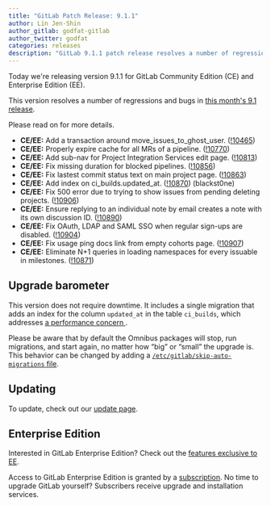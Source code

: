 ```yaml
---
title: "GitLab Patch Release: 9.1.1"
author: Lin Jen-Shin
author_gitlab: godfat-gitlab
author_twitter: godfat
categories: releases
description: "GitLab 9.1.1 patch release resolves a number of regressions and bugs in 9.1"
---
```


Today we're releasing version 9.1.1 for GitLab Community Edition (CE) and
Enterprise Edition (EE).

This version resolves a number of regressions and bugs in [this month's 9.1 release](/releases/2017/04/22/gitlab-9-1-released/).

Please read on for more details.

<!-- more -->

- **CE/EE:** Add a transaction around move_issues_to_ghost_user. ([!10465])
- **CE/EE:** Properly expire cache for all MRs of a pipeline. ([!10770])
- **CE/EE:** Add sub-nav for Project Integration Services edit page. ([!10813])
- **CE/EE:** Fix missing duration for blocked pipelines. ([!10856])
- **CE/EE:** Fix lastest commit status text on main project page. ([!10863])
- **CE/EE:** Add index on ci_builds.updated_at. ([!10870]) (blackst0ne)
- **CE/EE:** Fix 500 error due to trying to show issues from pending deleting projects. ([!10906])
- **CE/EE:** Ensure replying to an individual note by email creates a note with its own discussion ID. ([!10890])
- **CE/EE:** Fix OAuth, LDAP and SAML SSO when regular sign-ups are disabled.  ([!10904])
- **CE/EE:** Fix usage ping docs link from empty cohorts page. ([!10907])
- **CE/EE:** Eliminate N+1 queries in loading namespaces for every issuable in milestones. ([!10871])

[!10465]: https://gitlab.com/gitlab-org/gitlab-ce/merge_requests/10465
[!10770]: https://gitlab.com/gitlab-org/gitlab-ce/merge_requests/10770
[!10813]: https://gitlab.com/gitlab-org/gitlab-ce/merge_requests/10813
[!10856]: https://gitlab.com/gitlab-org/gitlab-ce/merge_requests/10856
[!10863]: https://gitlab.com/gitlab-org/gitlab-ce/merge_requests/10863
[!10870]: https://gitlab.com/gitlab-org/gitlab-ce/merge_requests/10870
[!10906]: https://gitlab.com/gitlab-org/gitlab-ce/merge_requests/10906
[!10890]: https://gitlab.com/gitlab-org/gitlab-ce/merge_requests/10890
[!10904]: https://gitlab.com/gitlab-org/gitlab-ce/merge_requests/10904
[!10907]: https://gitlab.com/gitlab-org/gitlab-ce/merge_requests/10907
[!10871]: https://gitlab.com/gitlab-org/gitlab-ce/merge_requests/10871

## Upgrade barometer

This version does not require downtime. It includes a single migration that
adds an index for the column `updated_at` in the table `ci_builds`, which
addresses [a performance concern
](https://gitlab.com/gitlab-org/gitlab-ce/issues/31251).

Please be aware that by default the Omnibus packages will stop, run migrations,
and start again, no matter how “big” or “small” the upgrade is. This behavior
can be changed by adding a [`/etc/gitlab/skip-auto-migrations`
file](http://doc.gitlab.com/omnibus/update/README.html).

## Updating

To update, check out our [update page](/update/).

## Enterprise Edition

Interested in GitLab Enterprise Edition? Check out the [features exclusive to
EE](/pricing/).

Access to GitLab Enterprise Edition is granted by a [subscription](/stages-devops-lifecycle/).
No time to upgrade GitLab yourself? Subscribers receive upgrade and installation
services.
